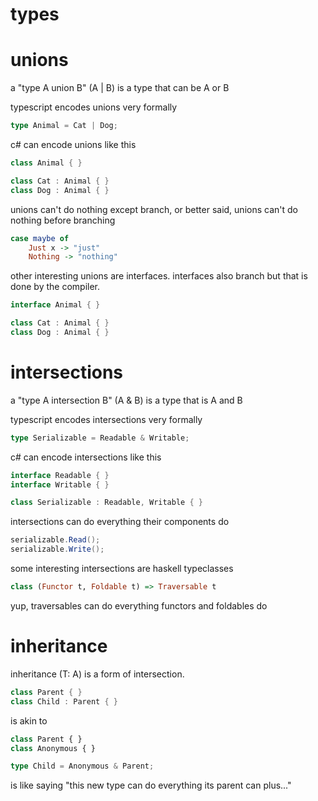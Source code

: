 # types

# unions

a "type A union B" (A | B) is a type that can be A or B

typescript encodes unions very formally

```ts
type Animal = Cat | Dog;
```

c# can encode unions like this

```cs
class Animal { }

class Cat : Animal { }
class Dog : Animal { }
```

unions can't do nothing except branch, or better said, unions can't do nothing before branching

```haskell
case maybe of
    Just x -> "just"
    Nothing -> "nothing"
```

other interesting unions are interfaces. interfaces also branch but that is done by the compiler.

```cs
interface Animal { }

class Cat : Animal { }
class Dog : Animal { }
```

# intersections

a "type A intersection B" (A & B) is a type that is A and B

typescript encodes intersections very formally

```ts
type Serializable = Readable & Writable;
```

c# can encode intersections like this

```cs
interface Readable { }
interface Writable { }

class Serializable : Readable, Writable { }
```

intersections can do everything their components do

```cs
serializable.Read();
serializable.Write();
```

some interesting intersections are haskell typeclasses

```haskell
class (Functor t, Foldable t) => Traversable t
```

yup, traversables can do everything functors and foldables do

# inheritance

inheritance (T: A) is a form of intersection.

```cs
class Parent { }
class Child : Parent { }
```

is akin to

```ts
class Parent { }
class Anonymous { }

type Child = Anonymous & Parent;
```

is like saying "this new type can do everything its parent can plus..."
